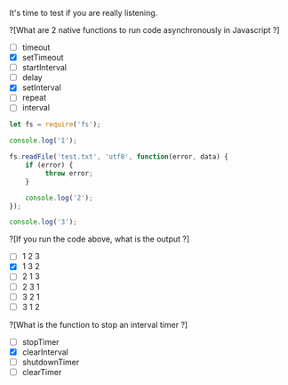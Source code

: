 It's time to test if you are really listening.

?[What are 2 native functions to run code asynchronously in Javascript ?]
- [ ] timeout
- [X] setTimeout
- [ ] startInterval
- [ ] delay
- [X] setInterval
- [ ] repeat
- [ ] interval

```javascript
let fs = require('fs');

console.log('1');

fs.readFile('test.txt', 'utf8', function(error, data) {
    if (error) {
         throw error;
    }

    console.log('2');
});

console.log('3');
```

?[If you run the code above, what is the output ?]
- [ ] 1 2 3
- [X] 1 3 2
- [ ] 2 1 3
- [ ] 2 3 1
- [ ] 3 2 1
- [ ] 3 1 2

?[What is the function to stop an interval timer ?]
- [ ] stopTimer
- [X] clearInterval
- [ ] shutdownTimer
- [ ] clearTimer
